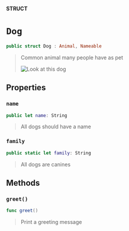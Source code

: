 **STRUCT**

# `Dog`

```swift
public struct Dog : Animal, Nameable
```

> Common animal many people have as pet
>
> ![Look at this dog](https://media.giphy.com/media/mCRJDo24UvJMA/giphy.gif)

## Properties
### `name`

```swift
public let name: String
```

> All dogs should have a name

### `family`

```swift
public static let family: String
```

> All dogs are canines

## Methods
### `greet()`

```swift
func greet()
```

> Print a greeting message
